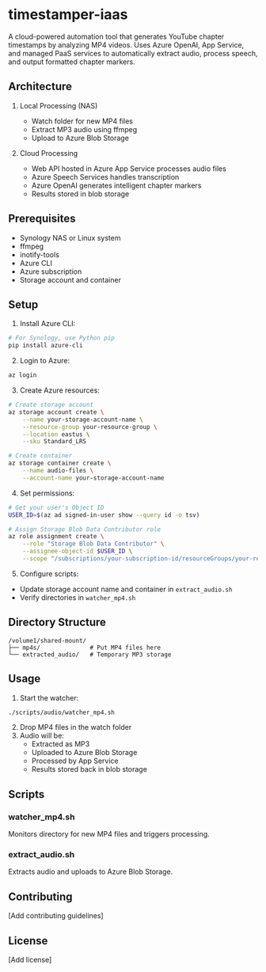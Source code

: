 # timestamper-iaas
A cloud-powered automation tool that generates YouTube chapter timestamps by analyzing MP4 videos. Uses Azure OpenAI, App Service, and managed PaaS services to automatically extract audio, process speech, and output formatted chapter markers.

## Architecture
1. Local Processing (NAS)
   - Watch folder for new MP4 files
   - Extract MP3 audio using ffmpeg
   - Upload to Azure Blob Storage

2. Cloud Processing 
   - Web API hosted in Azure App Service processes audio files
   - Azure Speech Services handles transcription
   - Azure OpenAI generates intelligent chapter markers
   - Results stored in blob storage

## Prerequisites
- Synology NAS or Linux system
- ffmpeg
- inotify-tools
- Azure CLI
- Azure subscription
- Storage account and container

## Setup

1. Install Azure CLI:
```bash
# For Synology, use Python pip
pip install azure-cli
```

2. Login to Azure:
```bash
az login
```

3. Create Azure resources:
```bash
# Create storage account
az storage account create \
    --name your-storage-account-name \
    --resource-group your-resource-group \
    --location eastus \
    --sku Standard_LRS

# Create container
az storage container create \
    --name audio-files \
    --account-name your-storage-account-name
```

4. Set permissions:
```bash
# Get your user's Object ID
USER_ID=$(az ad signed-in-user show --query id -o tsv)

# Assign Storage Blob Data Contributor role
az role assignment create \
    --role "Storage Blob Data Contributor" \
    --assignee-object-id $USER_ID \
    --scope "/subscriptions/your-subscription-id/resourceGroups/your-resource-group/providers/Microsoft.Storage/storageAccounts/your-storage-account-name"
```

5. Configure scripts:
- Update storage account name and container in `extract_audio.sh`
- Verify directories in `watcher_mp4.sh`

## Directory Structure
```
/volume1/shared-mount/
├── mp4s/              # Put MP4 files here
└── extracted_audio/   # Temporary MP3 storage
```

## Usage
1. Start the watcher:
```bash
./scripts/audio/watcher_mp4.sh
```

2. Drop MP4 files in the watch folder
3. Audio will be:
   - Extracted as MP3
   - Uploaded to Azure Blob Storage
   - Processed by App Service
   - Results stored back in blob storage

## Scripts

### watcher_mp4.sh
Monitors directory for new MP4 files and triggers processing.

### extract_audio.sh
Extracts audio and uploads to Azure Blob Storage.

## Contributing
[Add contributing guidelines]

## License
[Add license]
